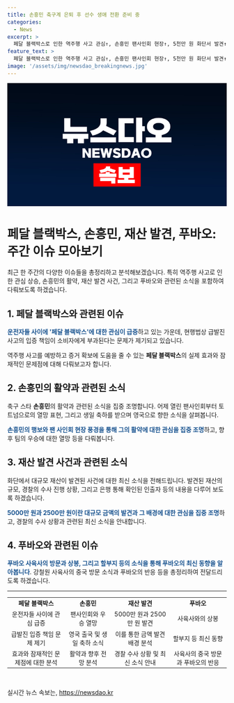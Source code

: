 ```yaml
---
title: 손흥민 축구계 은퇴 후 선수 생애 전환 준비 중
categories:
  - News
excerpt: >
  페달 블랙박스로 인한 역주행 사고 관심↑, 손흥민 팬사인회 현장↑, 5천만 원 화단서 발견↑, 푸바오 상봉 소식↑ 속보. 역주행 사고와 페달 블랙박스 관련 법 조문, 손흥민의 토트넘 우승 열망, 대규모 화단서 발견 사건, 푸바오의 상봉 소식 등 주요 이슈 총망라.
feature_text: >
  페달 블랙박스로 인한 역주행 사고 관심↑, 손흥민 팬사인회 현장↑, 5천만 원 화단서 발견↑, 푸바오 상봉 소식↑ 속보. 역주행 사고와 페달 블랙박스 관련 법 조문, 손흥민의 토트넘 우승 열망, 대규모 화단서 발견 사건, 푸바오의 상봉 소식 등 주요 이슈 총망라.
image: '/assets/img/newsdao_breakingnews.jpg'
---
```


<p><img src="/assets/img/newsdao_breakingnews.jpg" alt="ranknews 속보" /></p>

<h1>페달 블랙박스, 손흥민, 재산 발견, 푸바오: 주간 이슈 모아보기</h1>

<p data-ke-size="size16">최근 한 주간의 다양한 이슈들을 총정리하고 분석해보겠습니다. 특히 역주행 사고로 인한 관심 상승, 손흥민의 활약, 재산 발견 사건, 그리고 푸바오와 관련된 소식을 포함하여 다뤄보도록 하겠습니다.</p>

<h2 data-ke-size="size26">1. 페달 블랙박스와 관련된 이슈</h2>

<p><b><span style="color: #1a5490;">운전자들 사이에 '페달 블랙박스'에 대한 관심이 급증</span></b>하고 있는 가운데, 현행법상 급발진 사고의 입증 책임이 소비자에게 부과된다는 문제가 제기되고 있습니다.</p>

<p>역주행 사고를 예방하고 증거 확보에 도움을 줄 수 있는 <b>페달 블랙박스</b>의 실제 효과와 잠재적인 문제점에 대해 다뤄보고자 합니다.</p>

<h2 data-ke-size="size26">2. 손흥민의 활약과 관련된 소식</h2>

<p>축구 스타 <b>손흥민</b>의 활약과 관련된 소식을 집중 조명합니다. 어제 열린 팬사인회부터 토트넘으로의 열망 표현, 그리고 생일 축하를 받으며 영국으로 향한 소식을 살펴봅니다.</p>

<p><b><span style="color: #1a5490;">손흥민의 행보와 팬 사인회 현장 풍경을 통해 그의 활약에 대한 관심을 집중 조명</span></b>하고, 향후 팀의 우승에 대한 열망 등을 다뤄봅니다.</p>

<h2 data-ke-size="size26">3. 재산 발견 사건과 관련된 소식</h2>

<p>화단에서 대규모 재산이 발견된 사건에 대한 최신 소식을 전해드립니다. 발견된 재산의 규모, 경찰의 수사 진행 상황, 그리고 은행 통해 확인된 인출자 등의 내용을 다루어 보도록 하겠습니다.</p>

<p><b><span style="color: #1a5490;">5000만 원과 2500만 원이란 대규모 금액의 발견과 그 배경에 대한 관심을 집중 조명</span></b>하고, 경찰의 수사 상황과 관련된 최신 소식을 안내합니다.</p>

<h2 data-ke-size="size26">4. 푸바오와 관련된 이슈</h2>

<p><b><span style="color: #1a5490;">푸바오 사육사의 방문과 상봉, 그리고 할부지 등의 소식을 통해 푸바오의 최신 동향을 알아봅니다</span></b>. 강철원 사육사의 중국 방문 소식과 푸바오의 반응 등을 총정리하여 전달드리도록 하겠습니다.</p>

<hr>

<table>
  <tbody>
    <tr>
      <td style="text-align: center; height: 17px;"><b>페달 블랙박스</b></td>
      <td style="text-align: center; height: 17px;"><b>손흥민</b></td>
      <td style="text-align: center; height: 17px;"><b>재산 발견</b></td>
      <td style="text-align: center; height: 17px;"><b>푸바오</b></td>
    </tr>
    <tr>
      <td style="text-align: center; height: 17px;">운전자들 사이에 관심 급증</td>
      <td style="text-align: center; height: 17px;">팬사인회와 우승 열망</td>
      <td style="text-align: center; height: 17px;">5000만 원과 2500만 원 발견</td>
      <td style="text-align: center; height: 17px;">사육사와의 상봉</td>
    </tr>
    <tr>
      <td style="text-align: center; height: 17px;">급발진 입증 책임 문제 제기</td>
      <td style="text-align: center; height: 17px;">영국 출국 및 생일 축하 소식</td>
      <td style="text-align: center; height: 17px;">이를 통한 금액 발견 배경 분석</td>
      <td style="text-align: center; height: 17px;">할부지 등 최신 동향</td>
    </tr>
    <tr>
      <td style="text-align: center; height: 17px;">효과와 잠재적인 문제점에 대한 분석</td>
      <td style="text-align: center; height: 17px;">활약과 향후 전망 분석</td>
      <td style="text-align: center; height: 17px;">경찰 수사 상황 및 최신 소식 안내</td>
      <td style="text-align: center; height: 17px;">사육사의 중국 방문과 푸바오의 반응</td>
    </tr>
  </tbody>
</table>

<p data-ke-size="size16">&nbsp;</p>
실시간 뉴스 속보는, <a href="https://newsdao.kr" rel="dofollow">https://newsdao.kr</a>


